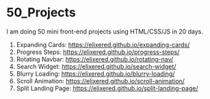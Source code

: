 # 50_Projects
I am doing 50 mini front-end projects using HTML/CSS/JS in 20 days.
1) Expanding Cards: https://elixered.github.io/expanding-cards/
2) Progress Steps: https://elixered.github.io/progress-steps/
3) Rotating Navbar: https://elixered.github.io/rotating-nav/
4) Search Widget: https://elixered.github.io/search-widget/
5) Blurry Loading: https://elixered.github.io/blurry-loading/
6) Scroll Animation: https://elixered.github.io/scroll-animation/
7) Split Landing Page: https://elixered.github.io/split-landing-page/
